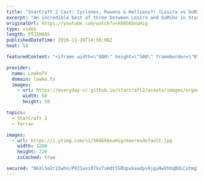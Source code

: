 ```yaml
---
title: "StarCraft 2 Cast: Cyclones, Ravens & Hellions?! (Losira vs GuMiho)"
excerpt: "An incredible best of three between Losira and GuMiho in StarCraft 2. Subscribe for more videos: http://lowko.tv/youtube More StarCraft 2 Casts: https://goo.gl/fi5EXG  The new patch is live in StarCraft 2, and with that the entire metagame has shifted significantly. In this Terran versus Zerg video I"
originalUrl: https://youtube.com/watch?v=X68GkbnuHig
type: video
length: PT35M48S
publishedDateTime: 2016-11-26T14:56:06Z
heat: 50

featuredContent: "<iframe width=\"800\" height=\"500\" frameborder=\"0\" src=\"https://www.youtube.com/embed/X68GkbnuHig\" allow=\"accelerometer; autoplay; encrypted-media; gyroscope; picture-in-picture\" allowfullscreen></iframe>"

provider:
  name: LowkoTV
  domain: lowko.tv
  images:
    - url: https://everyday-cc.github.io/starcraft2/assets/images/organizations/lowko.tv-50x50.jpg
      width: 50
      height: 50

topics:
  - StarCraft 2
  - Terran

images:
  - url: https://i.ytimg.com/vi/X68GkbnuHig/maxresdefault.jpg
    width: 1280
    height: 720
    isCached: true

secured: "NkXlSmZr23whn/P0JIwvi07kxTxHdtTGRUpxkaadps9jguHwVhOqBULCotmgTmssUdAEmk9uXSpfU3YVFoRtiPPF2aStb6jCRCj/0jx7neVqBMLVULJlJ4k3IVX+mpnXSTO7YFZHPkN2HB3n9ZLh/0+J4qP8E2g2NrInHf2pmzKTfjW+8Nl+irOiHNQjWwDZV3yNZ4iGKx8br1hCXn9wD0OLxHMg+dCrhZj0IRCC7FKDvu+4NTw/LEB2ZjZOitZZOClWAvQ7NzEyQiQEHvrdgM/nnv3Wq21dB1o4I412Pj64s8jXrIhqdu7RNKn/Icm8MOiuDPLgELsRuN/2jCT+KtEExks+o5TE3X9dl1qWU1JDjazQhO4j2SPNo/NlFMOhBR0Ujvm+I1Zm3IKAX9LaqU2Tg5uLPitwBeRhiRbeVtRwuNvdvCo2d59Nqu0w/m7P;/4SViX5WlFc9p32z2DXRlw=="
---
```


